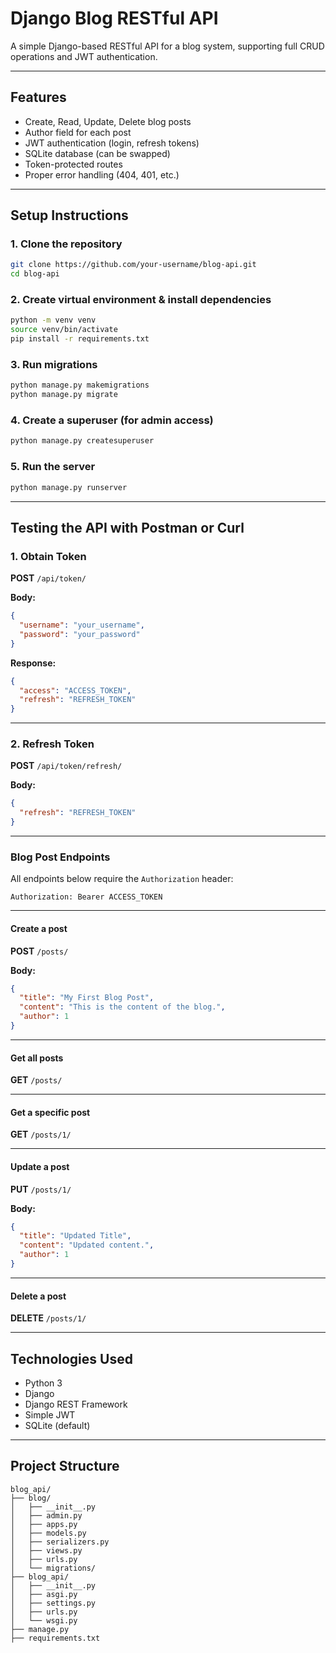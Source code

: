 #  Django Blog RESTful API

A simple Django-based RESTful API for a blog system, supporting full CRUD operations and JWT authentication.

---

##  Features

- Create, Read, Update, Delete blog posts
- Author field for each post
- JWT authentication (login, refresh tokens)
- SQLite database (can be swapped)
- Token-protected routes
- Proper error handling (404, 401, etc.)

---

##  Setup Instructions

### 1. Clone the repository
```bash
git clone https://github.com/your-username/blog-api.git
cd blog-api
```

### 2. Create virtual environment & install dependencies
```bash
python -m venv venv
source venv/bin/activate  
pip install -r requirements.txt
```

### 3. Run migrations
```bash
python manage.py makemigrations
python manage.py migrate
```

### 4. Create a superuser (for admin access)
```bash
python manage.py createsuperuser
```

### 5. Run the server
```bash
python manage.py runserver
```

---

##  Testing the API with Postman or Curl

###  1. Obtain Token

**POST** `/api/token/`

**Body:**
```json
{
  "username": "your_username",
  "password": "your_password"
}
```

**Response:**
```json
{
  "access": "ACCESS_TOKEN",
  "refresh": "REFRESH_TOKEN"
}
```

---

###  2. Refresh Token

**POST** `/api/token/refresh/`

**Body:**
```json
{
  "refresh": "REFRESH_TOKEN"
}
```

---

###  Blog Post Endpoints

All endpoints below require the `Authorization` header:

```
Authorization: Bearer ACCESS_TOKEN
```

---

####  Create a post

**POST** `/posts/`

**Body:**
```json
{
  "title": "My First Blog Post",
  "content": "This is the content of the blog.",
  "author": 1
}
```

---

####  Get all posts

**GET** `/posts/`

---

####  Get a specific post

**GET** `/posts/1/`

---

####  Update a post

**PUT** `/posts/1/`

**Body:**
```json
{
  "title": "Updated Title",
  "content": "Updated content.",
  "author": 1
}
```

---

####  Delete a post

**DELETE** `/posts/1/`

---

##  Technologies Used

- Python 3
- Django
- Django REST Framework
- Simple JWT
- SQLite (default)

---

##  Project Structure

```
blog_api/                  
├── blog/                   
│   ├── __init__.py
│   ├── admin.py
│   ├── apps.py
│   ├── models.py          
│   ├── serializers.py      
│   ├── views.py           
│   ├── urls.py            
│   └── migrations/         
├── blog_api/               
│   ├── __init__.py
│   ├── asgi.py
│   ├── settings.py         
│   ├── urls.py             
│   └── wsgi.py
├── manage.py              
├── requirements.txt       
             

